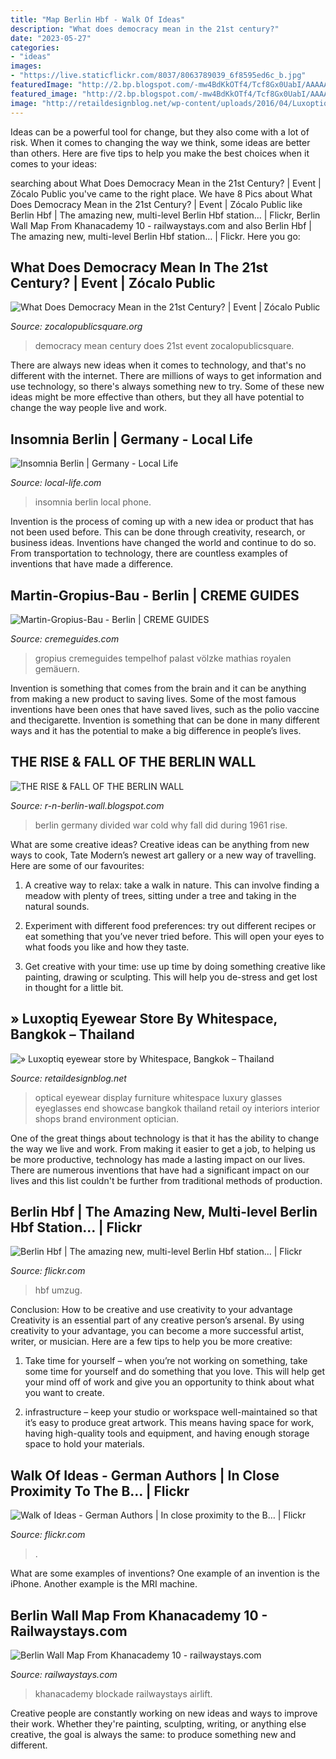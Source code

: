 ```yaml
---
title: "Map Berlin Hbf - Walk Of Ideas"
description: "What does democracy mean in the 21st century?"
date: "2023-05-27"
categories:
- "ideas"
images:
- "https://live.staticflickr.com/8037/8063789039_6f8595ed6c_b.jpg"
featuredImage: "http://2.bp.blogspot.com/-mw4BdKkOTf4/Tcf8Gx0UabI/AAAAAAAAAAQ/ZWKtb87uixo/s1600/carte03gb-1.gif"
featured_image: "http://2.bp.blogspot.com/-mw4BdKkOTf4/Tcf8Gx0UabI/AAAAAAAAAAQ/ZWKtb87uixo/s1600/carte03gb-1.gif"
image: "http://retaildesignblog.net/wp-content/uploads/2016/04/Luxoptiq-eyewear-store-by-Whitespace-Bangkok-Thailand-03.jpg"
---
```



Ideas can be a powerful tool for change, but they also come with a lot of risk. When it comes to changing the way we think, some ideas are better than others. Here are five tips to help you make the best choices when it comes to your ideas: 

	

		
searching about What Does Democracy Mean in the 21st Century? | Event | Zócalo Public you've came to the right place. We have 8 Pics about What Does Democracy Mean in the 21st Century? | Event | Zócalo Public like Berlin Hbf | The amazing new, multi-level Berlin Hbf station… | Flickr, Berlin Wall Map From Khanacademy 10 - railwaystays.com and also Berlin Hbf | The amazing new, multi-level Berlin Hbf station… | Flickr. Here you go:
		
    
## What Does Democracy Mean In The 21st Century? | Event | Zócalo Public

<img loading=lazy src="https://www.zocalopublicsquare.org/wp-content/uploads/2018/02/DEM-BERLIN.jpg" onerror="this.onerror=null;this.src='https://tse2.mm.bing.net/th?id=OIP.cVQT5P8mfULA372lXGYOaQHaDt&amp;pid=15.1';" alt="What Does Democracy Mean in the 21st Century? | Event | Zócalo Public">

_Source: zocalopublicsquare.org_

>democracy mean century does 21st event zocalopublicsquare. 

	

There are always new ideas when it comes to technology, and that's no different with the internet. There are millions of ways to get information and use technology, so there's always something new to try. Some of these new ideas might be more effective than others, but they all have potential to change the way people live and work.

    
## Insomnia Berlin | Germany - Local Life

<img loading=lazy src="https://www.local-life.com/berlin/place/b.49074-11722_insomnia.jpg" onerror="this.onerror=null;this.src='https://tse3.mm.bing.net/th?id=OIP.MPvh4hE-z-_6tVWlBXaOhgHaDt&amp;pid=15.1';" alt="Insomnia Berlin | Germany - Local Life">

_Source: local-life.com_

>insomnia berlin local phone. 

	

Invention is the process of coming up with a new idea or product that has not been used before. This can be done through creativity, research, or business ideas. Inventions have changed the world and continue to do so. From transportation to technology, there are countless examples of inventions that have made a difference.

    
## Martin-Gropius-Bau - Berlin | CREME GUIDES

<img loading=lazy src="https://www.cremeguides.com/wp-content/uploads/2016/05/martin-gropius-bau-berlin.jpg" onerror="this.onerror=null;this.src='https://tse1.mm.bing.net/th?id=OIP.byJDqOtIVot0LBeDLIlV_AHaHa&amp;pid=15.1';" alt="Martin-Gropius-Bau - Berlin | CREME GUIDES">

_Source: cremeguides.com_

>gropius cremeguides tempelhof palast völzke mathias royalen gemäuern. 

	

Invention is something that comes from the brain and it can be anything from making a new product to saving lives. Some of the most famous inventions have been ones that have saved lives, such as the polio vaccine and thecigarette. Invention is something that can be done in many different ways and it has the potential to make a big difference in people’s lives.

    
## THE RISE &amp; FALL OF THE BERLIN WALL

<img loading=lazy src="http://2.bp.blogspot.com/-mw4BdKkOTf4/Tcf8Gx0UabI/AAAAAAAAAAQ/ZWKtb87uixo/s1600/carte03gb-1.gif" onerror="this.onerror=null;this.src='https://tse4.mm.bing.net/th?id=OIP.W-qW9k4oCrfVzI3egFAiawHaGa&amp;pid=15.1';" alt="THE RISE &amp; FALL OF THE BERLIN WALL">

_Source: r-n-berlin-wall.blogspot.com_

>berlin germany divided war cold why fall did during 1961 rise. 

	

What are some creative ideas?
Creative ideas can be anything from new ways to cook, Tate Modern’s newest art gallery or a new way of travelling. Here are some of our favourites:
1. A creative way to relax: take a walk in nature. This can involve finding a meadow with plenty of trees, sitting under a tree and taking in the natural sounds.

2. Experiment with different food preferences: try out different recipes or eat something that you’ve never tried before. This will open your eyes to what foods you like and how they taste.

3. Get creative with your time: use up time by doing something creative like painting, drawing or sculpting. This will help you de-stress and get lost in thought for a little bit.

    
## » Luxoptiq Eyewear Store By Whitespace, Bangkok – Thailand

<img loading=lazy src="http://retaildesignblog.net/wp-content/uploads/2016/04/Luxoptiq-eyewear-store-by-Whitespace-Bangkok-Thailand-03.jpg" onerror="this.onerror=null;this.src='https://tse2.mm.bing.net/th?id=OIP.FMwjYKjBuqthaqZrzfzyjAHaFq&amp;pid=15.1';" alt="» Luxoptiq eyewear store by Whitespace, Bangkok – Thailand">

_Source: retaildesignblog.net_

>optical eyewear display furniture whitespace luxury glasses eyeglasses end showcase bangkok thailand retail oy interiors interior shops brand environment optician. 

	

One of the great things about technology is that it has the ability to change the way we live and work. From making it easier to get a job, to helping us be more productive, technology has made a lasting impact on our lives. There are numerous inventions that have had a significant impact on our lives and this list couldn't be further from traditional methods of production.

    
## Berlin Hbf | The Amazing New, Multi-level Berlin Hbf Station… | Flickr

<img loading=lazy src="https://live.staticflickr.com/8037/8063789039_6f8595ed6c_b.jpg" onerror="this.onerror=null;this.src='https://tse3.mm.bing.net/th?id=OIP.D9tJjbUoq3c1mYkf8QotTgHaE9&amp;pid=15.1';" alt="Berlin Hbf | The amazing new, multi-level Berlin Hbf station… | Flickr">

_Source: flickr.com_

>hbf umzug. 

	

Conclusion: How to be creative and use creativity to your advantage
Creativity is an essential part of any creative person’s arsenal. By using creativity to your advantage, you can become a more successful artist, writer, or musician. Here are a few tips to help you be more creative:
1. Take time for yourself – when you’re not working on something, take some time for yourself and do something that you love. This will help get your mind off of work and give you an opportunity to think about what you want to create.

2. infrastructure – keep your studio or workspace well-maintained so that it’s easy to produce great artwork. This means having space for work, having high-quality tools and equipment, and having enough storage space to hold your materials.


    
## Walk Of Ideas - German Authors | In Close Proximity To The B… | Flickr

<img loading=lazy src="https://c2.staticflickr.com/2/1375/760033999_5504a63281_b.jpg" onerror="this.onerror=null;this.src='https://tse3.mm.bing.net/th?id=OIP.DYgIoGpJzm1FYnIk1bj0cwHaJ4&amp;pid=15.1';" alt="Walk of Ideas - German Authors | In close proximity to the B… | Flickr">

_Source: flickr.com_

>. 

	

What are some examples of inventions?
One example of an invention is the iPhone. Another example is the MRI machine.

    
## Berlin Wall Map From Khanacademy 10 - Railwaystays.com

<img loading=lazy src="https://railwaystays.com/wp-content/uploads/2020/10/Berlin-wall-map-from-khanacademy-10.jpg" onerror="this.onerror=null;this.src='https://tse2.mm.bing.net/th?id=OIP.n0Hfe-HdozYjDm2hTs6ijgHaF5&amp;pid=15.1';" alt="Berlin Wall Map From Khanacademy 10 - railwaystays.com">

_Source: railwaystays.com_

>khanacademy blockade railwaystays airlift. 

	

Creative people are constantly working on new ideas and ways to improve their work. Whether they're painting, sculpting, writing, or anything else creative, the goal is always the same: to produce something new and different.

